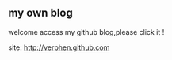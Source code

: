 my own blog 
---
welcome access my github blog,please click it !
 
site: http://verphen.github.com

